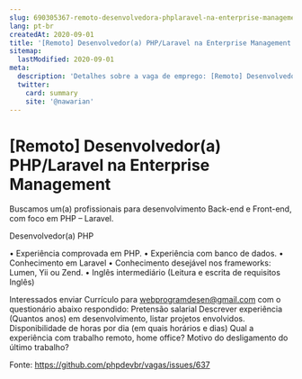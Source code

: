 ```yaml
---
slug: 690305367-remoto-desenvolvedora-phplaravel-na-enterprise-management
lang: pt-br
createdAt: 2020-09-01
title: '[Remoto] Desenvolvedor(a) PHP/Laravel na Enterprise Management - Vaga de Emprego'
sitemap:
  lastModified: 2020-09-01
meta:
  description: 'Detalhes sobre a vaga de emprego: [Remoto] Desenvolvedor(a) PHP/Laravel na Enterprise Management'
  twitter:
    card: summary
    site: '@nawarian'
---
```


# [Remoto] Desenvolvedor(a) PHP/Laravel na Enterprise Management

Buscamos um(a) profissionais para desenvolvimento Back-end e Front-end, com foco em 
PHP – Laravel. 

Desenvolvedor(a) PHP 

•	Experiência comprovada em PHP. 
•	Experiência com banco de dados. 
•	Conhecimento em Laravel
•	Conhecimento desejável nos frameworks: Lumen, Yii ou Zend. 
•	Inglês intermediário (Leitura e escrita de requisitos Inglês)

 
Interessados enviar Currículo para webprogramdesen@gmail.com com o questionário abaixo respondido: 
Pretensão salarial
Descrever experiência (Quantos anos) em desenvolvimento, listar projetos envolvidos.
Disponibilidade de horas por dia (em quais horários e dias)
Qual a experiência com trabalho remoto, home office?
Motivo do desligamento do último trabalho?



Fonte: https://github.com/phpdevbr/vagas/issues/637